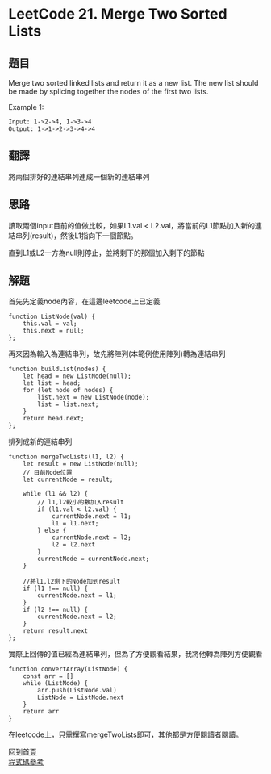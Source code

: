 # LeetCode 21. Merge Two Sorted Lists

## 題目

Merge two sorted linked lists and return it as a new list. The new list should be made by splicing together the nodes of the first two lists.

Example 1:
```
Input: 1->2->4, 1->3->4
Output: 1->1->2->3->4->4
```
## 翻譯
將兩個排好的連結串列連成一個新的連結串列

## 思路
讀取兩個input目前的值做比較，如果L1.val < L2.val，將當前的L1節點加入新的連結串列(result)，然後L1指向下一個節點。

直到L1或L2一方為null則停止，並將剩下的那個加入剩下的節點
## 解題
首先先定義node內容，在這邊leetcode上已定義
```
function ListNode(val) {
    this.val = val;
    this.next = null;
};
```
再來因為輸入為連結串列，故先將陣列(本範例使用陣列)轉為連結串列
```
function buildList(nodes) {
    let head = new ListNode(null);
    let list = head;
    for (let node of nodes) {
        list.next = new ListNode(node);
        list = list.next;
    }
    return head.next;
};
```
排列成新的連結串列
```
function mergeTwoLists(l1, l2) {
    let result = new ListNode(null);
    // 目前Node位置
    let currentNode = result;

    while (l1 && l2) {
        // l1,l2較小的數加入result
        if (l1.val < l2.val) {
            currentNode.next = l1;
            l1 = l1.next;
        } else {
            currentNode.next = l2;
            l2 = l2.next
        }
        currentNode = currentNode.next;
    }

    //將l1,l2剩下的Node加到result
    if (l1 !== null) {
        currentNode.next = l1;
    }
    if (l2 !== null) {
        currentNode.next = l2;
    }
    return result.next
};
```
實際上回傳的值已經為連結串列，但為了方便觀看結果，我將他轉為陣列方便觀看
```
function convertArray(ListNode) {
    const arr = []
    while (ListNode) {
        arr.push(ListNode.val)
        ListNode = ListNode.next
    }
    return arr
}
```
在leetcode上，只需撰寫mergeTwoLists即可，其他都是方便閱讀者閱讀。

[回到首頁](../../README.md)  
[程式碼參考](scripts/index.js)
